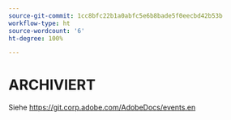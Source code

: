 ```yaml
---
source-git-commit: 1cc8bfc22b1a0abfc5e6b8bade5f0eecbd42b53b
workflow-type: ht
source-wordcount: '6'
ht-degree: 100%

---
```

# ARCHIVIERT

Siehe https://git.corp.adobe.com/AdobeDocs/events.en
